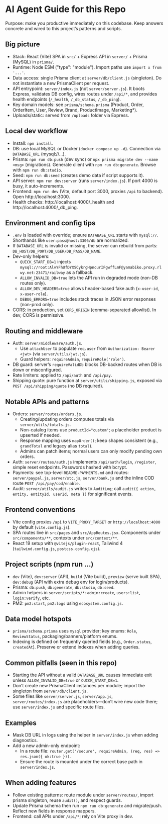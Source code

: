 # AI Agent Guide for this Repo

Purpose: make you productive immediately on this codebase. Keep answers concrete and wired to this project’s patterns and scripts.

## Big picture
- Stack: React (Vite) SPA in `src/` + Express API in `server/` + Prisma (MySQL) in `prisma/`.
- Runtime: Node ESM ("type": "module"). Import paths use `import x from '...'`.
- Data access: single Prisma client at `server/db/client.js` (singleton). Do not instantiate a new PrismaClient per request.
- API entrypoint: `server/index.js` (not `server/server.js`). It boots Express, validates DB config, wires routes under `/api/*`, and provides health endpoints (`/_health`, `/_db_status`, `/_db_ping`).
- Key domain models: see `prisma/schema.prisma` (Product, Order, OrderItem, User, Review, Brand, ProductImage, Marketing*).
- Uploads/static: served from `/uploads` folder via Express.

## Local dev workflow
- Install: `npm install`.
- DB: use local MySQL or Docker (`docker compose up -d`). Connection via `DATABASE_URL` (mysql://...).
- Prisma: `npm run db:push` (dev sync) or `npx prisma migrate dev --name <msg>` (migrations). Generate client with `npm run db:generate`. Browse with `npm run db:studio`.
- Seed: `npm run db:seed` (creates demo data if script supports it).
- API server: `npm run dev:server` (runs `server/index.js`). If port 4000 is busy, it auto-increments.
- Frontend: `npm run dev` (Vite, default port 3000, proxies `/api` to backend). Open http://localhost:3000.
- Health checks: http://localhost:4000/_health and http://localhost:4000/_db_ping.

## Environment and config tips
- `.env` is loaded with override; ensure `DATABASE_URL` starts with `mysql://`. Shorthands like `user:pass@host:3306/db` are normalized.
- If `DATABASE_URL` is invalid or missing, the server can rebuild from parts: `DB_HOST/DB_PORT/DB_USER/DB_PASS/DB_NAME`.
- Dev-only helpers:
  - `QUICK_START_DB=1` injects `mysql://root:AlvYFhUfDYXSCykrgHpncurIFgwffLmF@yamabiko.proxy.rlwy.net:23471/railway` as a fallback.
  - `ALLOW_INVALID_DB=true` lets the API run in degraded mode (non-DB routes only).
  - `ALLOW_DEV_HEADERS=true` allows header-based fake auth (`x-user-id`, `x-user-role`).
  - `DEBUG_ERRORS=true` includes stack traces in JSON error responses (non-prod only).
- CORS: in production, set `CORS_ORIGIN` (comma-separated allowlist). In dev, CORS is permissive.

## Routing and middleware
- Auth: `server/middleware/auth.js`.
  - Use `attachUser` to populate `req.user` from `Authorization: Bearer <jwt>` (via `server/utils/jwt.js`).
  - Guard helpers: `requireAdmin`, `requireRole('role')`.
- DB guard: server’s `requireValidDb` blocks DB-backed routes when DB is down or misconfigured.
- Rate limiters: applied to `/api/auth` and `/api/pay`.
- Shipping quote: pure function at `server/utils/shipping.js`, exposed via `POST /api/shipping/quote` (no DB required).

## Notable APIs and patterns
- Orders: `server/routes/orders.js`.
  - Creating/updating orders computes totals via `server/utils/totals.js`.
  - Non-catalog items use `productId="custom"`; a placeholder product is upserted if needed.
  - Response mapping uses `mapOrder()`; keep shapes consistent (e.g., `grandTotal` and legacy alias `total`).
  - Admins can patch items; normal users can only modify pending own orders.
- Auth: `server/routes/auth.js` implements `/api/auth/login`, `/register`, simple reset endpoints. Passwords hashed with bcrypt.
- Payments: see top-level `README-PAYMENTS.md` and routes: `server/paypal.js`, `server/stc.js`, `server/bank.js` and the inline COD route `POST /api/pay/cod/enable`.
- Audit: `server/utils/audit.js` writes to `AuditLog`; call `audit({ action, entity, entityId, userId, meta })` for significant events.

## Frontend conventions
- Vite config proxies `/api` to `VITE_PROXY_TARGET` or `http://localhost:4000` by default (`vite.config.js`).
- SPA routes live in `src/pages` and `src/AppRoutes.jsx`. Components under `src/components/**`, contexts under `src/context/**`.
- React 19 setup with `@vitejs/plugin-react`, Tailwind 4 (`tailwind.config.js`, `postcss.config.cjs`).

## Project scripts (npm run ...)
- `dev` (Vite), `dev:server` (API), `build` (Vite build), `preview` (serve built SPA), `dev:debug` (API with extra debug env for login/products).
- Prisma: `db:push`, `db:generate`, `db:studio`, `db:seed`.
- Admin helpers in `server/scripts/*`: `admin:create`, `users:list`, `login:verify`, etc.
- PM2: `pm2:start`, `pm2:logs` using `ecosystem.config.js`.

## Data model hotspots
- `prisma/schema.prisma` uses `mysql` provider; key enums: `Role`, `ReviewStatus`, packaging/banners/platform enums.
- Indexing is defined on frequently queried fields (e.g., `Order.status`, `createdAt`). Preserve or extend indexes when adding queries.

## Common pitfalls (seen in this repo)
- Starting the API without a valid `DATABASE_URL` causes immediate exit unless `ALLOW_INVALID_DB=true` or `QUICK_START_DB=1`.
- Don’t create new PrismaClient instances per module; import the singleton from `server/db/client.js`.
- Some files like `server/server.js`, `server/app.js`, `server/routes/index.js` are placeholders—don’t wire new code there; use `server/index.js` and specific route files.

## Examples
- Mask DB URL in logs using the helper in `server/index.js` when adding diagnostics.
- Add a new admin-only endpoint:
  - In a route file: `router.get('/secure', requireAdmin, (req, res) => res.json({ ok:true }))`.
  - Ensure the route is mounted under the correct base path in `server/index.js`.

## When adding features
- Follow existing patterns: route module under `server/routes/`, import prisma singleton, reuse `audit()`, and respect guards.
- Update Prisma schema then run `npm run db:generate` and migrate/push. Reflect new fields in response mappers.
- Frontend: call APIs under `/api/*`; rely on Vite proxy in dev.

